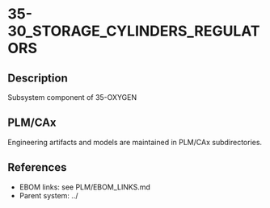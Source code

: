 # 35-30_STORAGE_CYLINDERS_REGULATORS

## Description
Subsystem component of 35-OXYGEN

## PLM/CAx
Engineering artifacts and models are maintained in PLM/CAx subdirectories.

## References
- EBOM links: see PLM/EBOM_LINKS.md
- Parent system: ../
